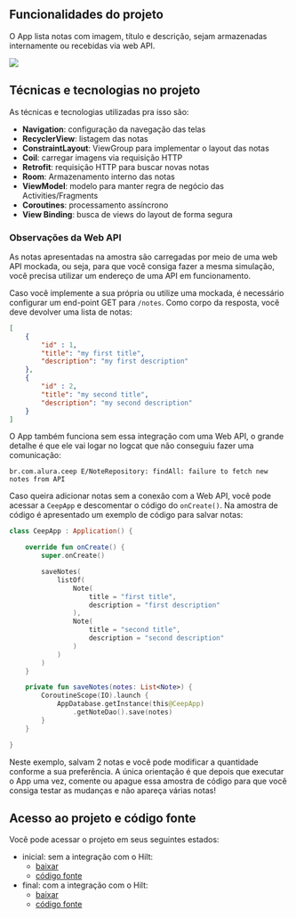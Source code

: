 ## Funcionalidades do projeto

O App lista notas com imagem, título e descrição, sejam armazenadas internamente ou recebidas via web API.

![](img/amostra.gif)

## Técnicas e tecnologias no projeto

As técnicas e tecnologias utilizadas pra isso são:

- **Navigation**: configuração da navegação das telas
- **RecyclerView**: listagem das notas
- **ConstraintLayout**: ViewGroup para implementar o layout das notas
- **Coil**: carregar imagens via requisição HTTP
- **Retrofit**: requisição HTTP para buscar novas notas
- **Room**: Armazenamento interno das notas
- **ViewModel**: modelo para manter regra de negócio das Activities/Fragments
- **Coroutines**: processamento assíncrono
- **View Binding**: busca de views do layout de forma segura

### Observações da Web API

As notas apresentadas na amostra são carregadas por meio de uma web API mockada, ou seja, para que você consiga fazer a mesma simulação, você precisa utilizar um endereço de uma API em funcionamento. 

Caso você implemente a sua própria ou utilize uma mockada, é necessário configurar um end-point GET para `/notes`. Como corpo da resposta, você deve devolver uma lista de notas:

```json
[
    {
        "id" : 1,
        "title": "my first title",
        "description": "my first description"
    },
    {
        "id" : 2,
        "title": "my second title",
        "description": "my second description"
    }
]
```

O App também funciona sem essa integração com uma Web API, o grande detalhe é que ele vai logar no logcat que não conseguiu fazer uma comunicação:

```
br.com.alura.ceep E/NoteRepository: findAll: failure to fetch new notes from API
```

Caso queira adicionar notas sem a conexão com a Web API, você pode acessar a `CeepApp` e descomentar o código do `onCreate()`. Na amostra de código é apresentado um exemplo de código para salvar notas:

```kotlin
class CeepApp : Application() {

    override fun onCreate() {
        super.onCreate()

        saveNotes(
            listOf(
                Note(
                    title = "first title",
                    description = "first description"
                ),
                Note(
                    title = "second title",
                    description = "second description"
                )
            )
        )
    }

    private fun saveNotes(notes: List<Note>) {
        CoroutineScope(IO).launch {
            AppDatabase.getInstance(this@CeepApp)
                .getNoteDao().save(notes)
        }
    }

}
```

Neste exemplo, salvam 2 notas e você pode modificar a quantidade conforme a sua preferência. A única orientação é que depois que executar o App uma vez, comente ou apague essa amostra de código para que você consiga testar as mudanças e não apareça várias notas!

## Acesso ao projeto e código fonte

Você pode acessar o projeto em seus seguintes estados:

- inicial: sem a integração com o Hilt:
    - [baixar](https://github.com/alura-cursos/ceep-com-hilt/archive/refs/heads/initial-project.zip)
    - [código fonte](https://github.com/alura-cursos/ceep-com-hilt/tree/initial-project)
- final: com a integração com o Hilt:
    - [baixar](https://github.com/alura-cursos/ceep-com-hilt/archive/refs/heads/final.zip)
    - [código fonte](https://github.com/alura-cursos/ceep-com-hilt/tree/final)
